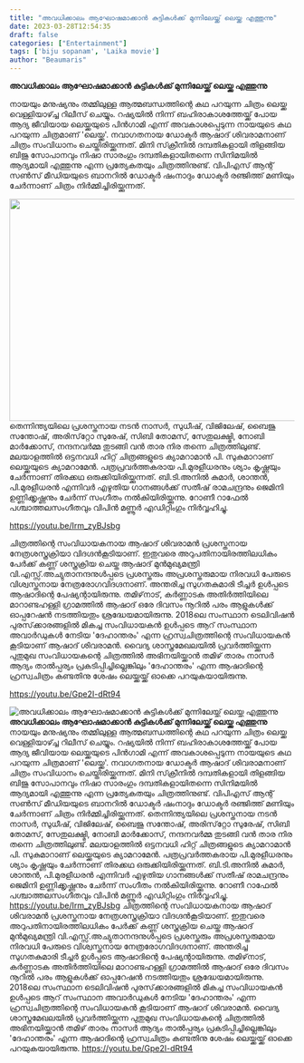 ```yaml
---
title: "അവധിക്കാലം ആഘോഷമാക്കാന്‍ കുട്ടികള്‍ക്ക് മുന്നിലേയ്ക്ക് ലെയ്ക്ക എത്തുന്നു"
date: 2023-03-28T12:54:35
draft: false
categories: ["Entertainment"]
tags: ['biju sopanam', 'Laika movie']
author: "Beaumaris"
---
```


<strong>അവധിക്കാലം ആഘോഷമാക്കാന്‍ കുട്ടികള്‍ക്ക് മുന്നിലേയ്ക്ക് ലെയ്ക്ക എത്തുന്നു</strong>

നായയും മനുഷ്യനും തമ്മിലുള്ള ആത്മബന്ധത്തിന്റെ കഥ പറയുന്ന ചിത്രം ലെയ്ക്ക വെള്ളിയാഴ്ച്ച റിലീസ് ചെയ്യും. റഷ്യയില്‍ നിന്ന് ബഹിരാകാശത്തേയ്ക്ക് പോയ ആദ്യ ജീവിയായ ലെയ്ക്കയുടെ പിന്‍ഗാമി എന്ന് അവകാശപ്പെടുന്ന നായയുടെ കഥ പറയുന്ന ചിത്രമാണ് 'ലെയ്ക്ക'. നവാഗതനായ ഡോക്ടര്‍ ആഷാദ് ശിവരാമനാണ് ചിത്രം സംവിധാനം ചെയ്തിരിയ്ക്കുന്നത്. മിനി സ്‌ക്രീനില്‍ ദമ്പതികളായി തിളങ്ങിയ ബിജു സോപാനവും നിഷാ സാരംഗും ദമ്പതികളായിതന്നെ സിനിമയില്‍ ആദ്യമായി എത്തുന്നു എന്ന പ്രത്യേകതയും ചിത്രത്തിനുണ്ട്. വിപിഎസ് ആന്റ് സണ്‍സ് മീഡിയയുടെ ബാനറില്‍ ഡോക്ടര്‍ ഷംനാദും ഡോക്ടര്‍ രഞ്ജിത്ത് മണിയും ചേര്‍ന്നാണ് ചിത്രം നിര്‍മ്മിച്ചിരിയ്ക്കുന്നത്.

<img class="wp-image-389399 aligncenter" src="https://cdn.boolokam.com/articles/2023/03/dwf.jpg" alt="" width="830" height="392" />തെന്നിന്ത്യയിലെ പ്രശസ്തനായ നടന്‍ നാസര്‍, സുധീഷ്, വിജിലേഷ്, ബൈജു സന്തോഷ്, അരിസ്‌റ്റോ സുരേഷ്, സിബി തോമസ്, സേതുലക്ഷ്മി, നോബി മാര്‍ക്കോസ്, നന്ദനവര്‍മ്മ തുടങ്ങി വന്‍ താര നിര തന്നെ ചിത്രത്തിലുണ്ട്. മലയാളത്തില്‍ ഒട്ടനവധി ഹിറ്റ് ചിത്രങ്ങളുടെ ക്യാമറാമാന്‍ പി. സുകുമാറാണ് ലെയ്ക്കയുടെ ക്യാമറാമേന്‍. പത്രപ്രവര്‍ത്തകരായ പി.മുരളീധരനും ശ്യാം കൃഷ്ണയും ചേര്‍ന്നാണ് തിരക്കഥ ഒരുക്കിയിരിയ്ക്കുന്നത്. ബി.ടി.അനില്‍ കുമാര്‍, ശാന്തന്‍, പി.മുരളീധരന്‍ എന്നിവര്‍ എഴുതിയ ഗാനങ്ങള്‍ക്ക് സതീഷ് രാമചന്ദ്രനും ജെമിനി ഉണ്ണിക്കൃഷ്ണനും ചേര്‍ന്ന് സംഗീതം നല്‍കിയിരിയ്ക്കുന്നു. റോണീ റാഫേല്‍ പശ്ചാത്തലസംഗീതവും വിപിന്‍ മണ്ണൂര്‍ എഡിറ്റിംഗും നിര്‍വ്വഹിച്ചു.

https://youtu.be/Irm_zyBJsbg

ചിത്രത്തിന്റെ സംവിധായകനായ ആഷാദ് ശിവരാമന്‍ പ്രശസ്തനായ നേത്രശസ്ത്രക്രിയാ വിദഗ്ദന്‍കൂടിയാണ്. ഇതുവരെ അറുപതിനായിരത്തിലധികം പേര്‍ക്ക് കണ്ണ് ശസ്ത്രക്രിയ ചെയ്ത ആഷാദ് മുന്‍മുഖ്യമന്ത്രി വി.എസ്സ്.അച്യുതാനന്ദനുള്‍പ്പടെ പ്രശസ്തരും അപ്രശസ്തരുമായ നിരവധി പേരുടെ വിശ്വസ്തനായ നേത്രരോഗവിദഗ്ദനാണ്. അന്തരിച്ച സുഗതകുമാരി ടീച്ചര്‍ ഉള്‍പ്പടെ ആഷാദിന്റെ പേഷ്യന്റായിരുന്നു. തമിഴ്‌നാട്, കര്‍ണ്ണാടക അതിര്‍ത്തിയിലെ മാറാണ്ടഹള്ളി ഗ്രാമത്തില്‍ ആഷാദ് ഒരേ ദിവസം നൂറില്‍ പരം ആളുകള്‍ക്ക് ഓപ്പറേഷന്‍ നടത്തിയതും ശ്രദ്ധേയമായിരുന്നു. 2018ലെ സംസ്ഥാന ടെലിവിഷന്‍ പുരസ്‌ക്കാരങ്ങളില്‍ മികച്ച സംവിധായകന്‍ ഉള്‍പ്പടെ ആറ് സംസ്ഥാന അവാര്‍ഡുകള്‍ നേടിയ 'ദേഹാന്തരം' എന്ന ഹ്രസ്വചിത്രത്തിന്റെ സംവിധായകന്‍ കൂടിയാണ് ആഷാദ് ശിവരാമന്‍. വൈദ്യ ശാസ്ത്രമേഖലയില്‍ പ്രവര്‍ത്തിയ്ക്കുന്ന പുതുമുഖ സംവിധായകന്റെ ചിത്രത്തില്‍ അഭിനയിയ്ക്കാന്‍ തമിഴ് താരം നാസര്‍ ആദ്യം താല്‍പ്പര്യം പ്രകടിപ്പിച്ചില്ലെങ്കിലും 'ദേഹാന്തരം' എന്ന ആഷാദിന്റെ ഹ്രസ്വചിത്രം കണ്ടതിനു ശേഷം ലെയ്ക്കയ്ക്ക് ഓക്കെ പറയുകയായിരുന്നു.

https://youtu.be/Gpe2I-dRt94


![അവധിക്കാലം ആഘോഷമാക്കാന്‍ കുട്ടികള്‍ക്ക് മുന്നിലേയ്ക്ക് ലെയ്ക്ക എത്തുന്നു](https://cdn.boolokam.com/articles/2023/03/dwf.jpg)**അവധിക്കാലം ആഘോഷമാക്കാന്‍ കുട്ടികള്‍ക്ക് മുന്നിലേയ്ക്ക് ലെയ്ക്ക എത്തുന്നു** നായയും മനുഷ്യനും തമ്മിലുള്ള ആത്മബന്ധത്തിന്റെ കഥ പറയുന്ന ചിത്രം ലെയ്ക്ക വെള്ളിയാഴ്ച്ച റിലീസ് ചെയ്യും. റഷ്യയില്‍ നിന്ന് ബഹിരാകാശത്തേയ്ക്ക് പോയ ആദ്യ ജീവിയായ ലെയ്ക്കയുടെ പിന്‍ഗാമി എന്ന് അവകാശപ്പെടുന്ന നായയുടെ കഥ പറയുന്ന ചിത്രമാണ് 'ലെയ്ക്ക'. നവാഗതനായ ഡോക്ടര്‍ ആഷാദ് ശിവരാമനാണ് ചിത്രം സംവിധാനം ചെയ്തിരിയ്ക്കുന്നത്. മിനി സ്‌ക്രീനില്‍ ദമ്പതികളായി തിളങ്ങിയ ബിജു സോപാനവും നിഷാ സാരംഗും ദമ്പതികളായിതന്നെ സിനിമയില്‍ ആദ്യമായി എത്തുന്നു എന്ന പ്രത്യേകതയും ചിത്രത്തിനുണ്ട്. വിപിഎസ് ആന്റ് സണ്‍സ് മീഡിയയുടെ ബാനറില്‍ ഡോക്ടര്‍ ഷംനാദും ഡോക്ടര്‍ രഞ്ജിത്ത് മണിയും ചേര്‍ന്നാണ് ചിത്രം നിര്‍മ്മിച്ചിരിയ്ക്കുന്നത്. തെന്നിന്ത്യയിലെ പ്രശസ്തനായ നടന്‍ നാസര്‍, സുധീഷ്, വിജിലേഷ്, ബൈജു സന്തോഷ്, അരിസ്‌റ്റോ സുരേഷ്, സിബി തോമസ്, സേതുലക്ഷ്മി, നോബി മാര്‍ക്കോസ്, നന്ദനവര്‍മ്മ തുടങ്ങി വന്‍ താര നിര തന്നെ ചിത്രത്തിലുണ്ട്. മലയാളത്തില്‍ ഒട്ടനവധി ഹിറ്റ് ചിത്രങ്ങളുടെ ക്യാമറാമാന്‍ പി. സുകുമാറാണ് ലെയ്ക്കയുടെ ക്യാമറാമേന്‍. പത്രപ്രവര്‍ത്തകരായ പി.മുരളീധരനും ശ്യാം കൃഷ്ണയും ചേര്‍ന്നാണ് തിരക്കഥ ഒരുക്കിയിരിയ്ക്കുന്നത്. ബി.ടി.അനില്‍ കുമാര്‍, ശാന്തന്‍, പി.മുരളീധരന്‍ എന്നിവര്‍ എഴുതിയ ഗാനങ്ങള്‍ക്ക് സതീഷ് രാമചന്ദ്രനും ജെമിനി ഉണ്ണിക്കൃഷ്ണനും ചേര്‍ന്ന് സംഗീതം നല്‍കിയിരിയ്ക്കുന്നു. റോണീ റാഫേല്‍ പശ്ചാത്തലസംഗീതവും വിപിന്‍ മണ്ണൂര്‍ എഡിറ്റിംഗും നിര്‍വ്വഹിച്ചു. https://youtu.be/Irm_zyBJsbg ചിത്രത്തിന്റെ സംവിധായകനായ ആഷാദ് ശിവരാമന്‍ പ്രശസ്തനായ നേത്രശസ്ത്രക്രിയാ വിദഗ്ദന്‍കൂടിയാണ്. ഇതുവരെ അറുപതിനായിരത്തിലധികം പേര്‍ക്ക് കണ്ണ് ശസ്ത്രക്രിയ ചെയ്ത ആഷാദ് മുന്‍മുഖ്യമന്ത്രി വി.എസ്സ്.അച്യുതാനന്ദനുള്‍പ്പടെ പ്രശസ്തരും അപ്രശസ്തരുമായ നിരവധി പേരുടെ വിശ്വസ്തനായ നേത്രരോഗവിദഗ്ദനാണ്. അന്തരിച്ച സുഗതകുമാരി ടീച്ചര്‍ ഉള്‍പ്പടെ ആഷാദിന്റെ പേഷ്യന്റായിരുന്നു. തമിഴ്‌നാട്, കര്‍ണ്ണാടക അതിര്‍ത്തിയിലെ മാറാണ്ടഹള്ളി ഗ്രാമത്തില്‍ ആഷാദ് ഒരേ ദിവസം നൂറില്‍ പരം ആളുകള്‍ക്ക് ഓപ്പറേഷന്‍ നടത്തിയതും ശ്രദ്ധേയമായിരുന്നു. 2018ലെ സംസ്ഥാന ടെലിവിഷന്‍ പുരസ്‌ക്കാരങ്ങളില്‍ മികച്ച സംവിധായകന്‍ ഉള്‍പ്പടെ ആറ് സംസ്ഥാന അവാര്‍ഡുകള്‍ നേടിയ 'ദേഹാന്തരം' എന്ന ഹ്രസ്വചിത്രത്തിന്റെ സംവിധായകന്‍ കൂടിയാണ് ആഷാദ് ശിവരാമന്‍. വൈദ്യ ശാസ്ത്രമേഖലയില്‍ പ്രവര്‍ത്തിയ്ക്കുന്ന പുതുമുഖ സംവിധായകന്റെ ചിത്രത്തില്‍ അഭിനയിയ്ക്കാന്‍ തമിഴ് താരം നാസര്‍ ആദ്യം താല്‍പ്പര്യം പ്രകടിപ്പിച്ചില്ലെങ്കിലും 'ദേഹാന്തരം' എന്ന ആഷാദിന്റെ ഹ്രസ്വചിത്രം കണ്ടതിനു ശേഷം ലെയ്ക്കയ്ക്ക് ഓക്കെ പറയുകയായിരുന്നു. https://youtu.be/Gpe2I-dRt94
